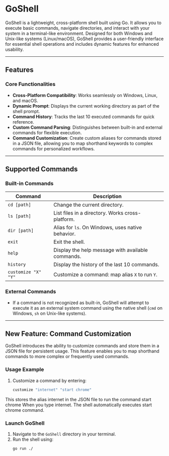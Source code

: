 # **GoShell**

GoShell is a lightweight, cross-platform shell built using Go. It allows you to execute basic commands, navigate directories, and interact with your system in a terminal-like environment. Designed for both Windows and Unix-like systems (Linux/macOS), GoShell provides a user-friendly interface for essential shell operations and includes dynamic features for enhanced usability.

---

## **Features**

### **Core Functionalities**
- **Cross-Platform Compatibility**: Works seamlessly on Windows, Linux, and macOS.
- **Dynamic Prompt**: Displays the current working directory as part of the shell prompt.
- **Command History**: Tracks the last 10 executed commands for quick reference.
- **Custom Command Parsing**: Distinguishes between built-in and external commands for flexible execution.
- **Command Customization**: Create custom aliases for commands stored in a JSON file, allowing you to map shorthand keywords to complex commands for personalized workflows.

---

## **Supported Commands**

### **Built-in Commands**

| Command            | Description                                      |
|--------------------|--------------------------------------------------|
| `cd [path]`        | Change the current directory.                   |
| `ls [path]`        | List files in a directory. Works cross-platform. |
| `dir [path]`       | Alias for `ls`. On Windows, uses native behavior.|
| `exit`             | Exit the shell.                                 |
| `help`             | Display the help message with available commands.|
| `history`          | Display the history of the last 10 commands.    |
| `customize "X" "Y"`| Customize a command: map alias `X` to run `Y`.   |

### **External Commands**
- If a command is not recognized as built-in, GoShell will attempt to execute it as an external system command using the native shell (`cmd` on Windows, `sh` on Unix-like systems).

---

## **New Feature: Command Customization**
GoShell introduces the ability to customize commands and store them in a JSON file for persistent usage. This feature enables you to map shorthand commands to more complex or frequently used commands. 

### **Usage Example**
1. Customize a command by entering:
   ```bash
   customize "internet" "start chrome"
This stores the alias internet in the JSON file to run the command start chrome
When you type internet. The shell automatically executes start chrome command.


### **Launch GoShell**
1. Navigate to the `GoShell` directory in your terminal.
2. Run the shell using:
   ```bash
   go run ./


